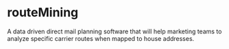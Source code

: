 # routeMining
A data driven direct mail planning software that will help marketing teams to analyze specific carrier routes when mapped to house addresses.
